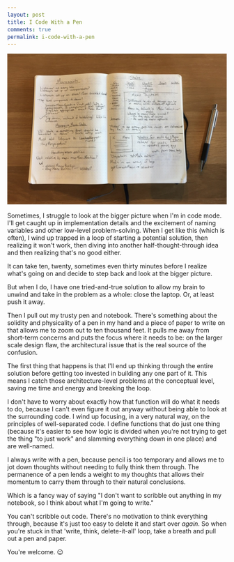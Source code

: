 ```yaml
---
layout: post
title: I Code With a Pen
comments: true
permalink: i-code-with-a-pen
---
```


![Coding with a pen](public/code-notebook.jpg)

Sometimes, I struggle to look at the bigger picture when I'm in code mode. I'll get caught up in implementation details and the excitement of naming variables and other low-level problem-solving. When I get like this (which is often), I wind up trapped in a loop of starting a potential solution, then realizing it won't work, then diving into another half-thought-through idea and then realizing that's no good either.

It can take ten, twenty, sometimes even thirty minutes before I realize what's going on and decide to step back and look at the bigger picture.

But when I do, I have one tried-and-true solution to allow my brain to unwind and take in the problem as a whole: close the laptop. Or, at least push it away.

<!--break-->

Then I pull out my trusty pen and notebook. There's something about the solidity and physicality of a pen in my hand and a piece of paper to write on that allows me to zoom out to ten thousand feet. It pulls me away from short-term concerns and puts the focus where it needs to be: on the larger scale design flaw, the architectural issue that is the real source of the confusion.

The first thing that happens is that I'll end up thinking through the entire solution before getting too invested in building any one part of it. This means I catch those architecture-level problems at the conceptual level, saving me time and energy and breaking the loop.

I don't have to worry about exactly how that function will do what it needs to do, because I can't even figure it out anyway without being able to look at the surrounding code. I wind up focusing, in a very natural way, on the principles of well-separated code. I define functions that do just one thing (because it's easier to see how logic is divided when you're not trying to get the thing "to just work" and slamming everything down in one place) and are well-named.

I always write with a pen, because pencil is too temporary and allows me to jot down thoughts without needing to fully think them through. The permanence of a pen lends a weight to my thoughts that allows their momentum to carry them through to their natural conclusions.

Which is a fancy way of saying "I don't want to scribble out anything in my notebook, so I think about what I'm going to write."

You can't scribble out code. There's no motivation to think everything through, because it's just too easy to delete it and start over _again_. So when you're stuck in that 'write, think, delete-it-all' loop, take a breath and pull out a pen and paper.

You're welcome. 😉
